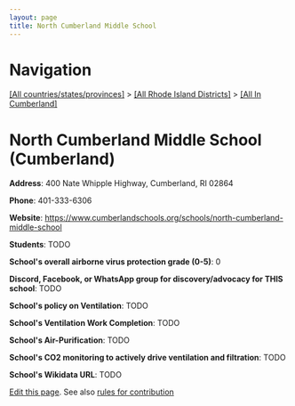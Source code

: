 ```yaml
---
layout: page
title: North Cumberland Middle School
---
```

# Navigation

[[All countries/states/provinces]](../../..) > [[All Rhode Island Districts]](../..) > [[All In Cumberland]](..)

# North Cumberland Middle School (Cumberland)

**Address**: 400 Nate Whipple Highway, Cumberland, RI 02864

**Phone**: 401-333-6306

**Website**: <https://www.cumberlandschools.org/schools/north-cumberland-middle-school>

**Students**: TODO

**School's overall airborne virus protection grade (0-5)**: 0

**Discord, Facebook, or WhatsApp group for discovery/advocacy for THIS school**: TODO

**School's policy on Ventilation**: TODO

**School's Ventilation Work Completion**: TODO

**School's Air-Purification**: TODO

**School's CO2 monitoring to actively drive ventilation and filtration**: TODO

**School's Wikidata URL**: TODO


[Edit this page](https://github.com/ventilate-schools/RI/edit/main/./Cumberland/North_Cumberland_Middle_School.md). See also [rules for contribution](../../../contribution-rules/)